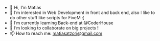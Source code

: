 - 👋 Hi, I’m Matias
- 👀 I’m interested in Web Development in front and back end, also I like to do other stuff like scripts for FiveM :)
- 🌱 I’m currently learning Back-end at @CoderHouse
- 💞️ I’m looking to collaborate on big projects !
- 📫 How to reach me: matiasatzori@gmail.com


<!---
KingMacking/KingMacking is a ✨ special ✨ repository because its `README.md` (this file) appears on your GitHub profile.
You can click the Preview link to take a look at your changes.
--->
